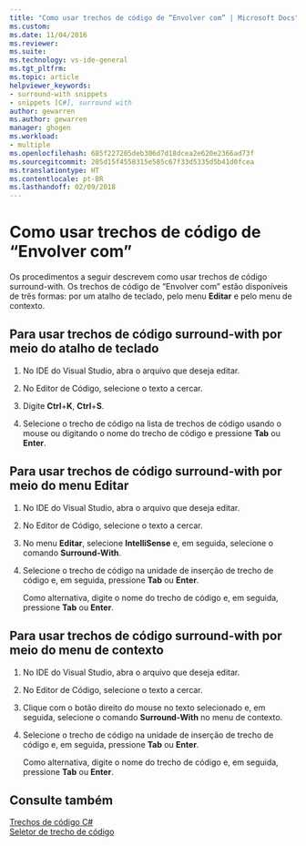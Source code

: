 ```yaml
---
title: "Como usar trechos de código de “Envolver com” | Microsoft Docs"
ms.custom: 
ms.date: 11/04/2016
ms.reviewer: 
ms.suite: 
ms.technology: vs-ide-general
ms.tgt_pltfrm: 
ms.topic: article
helpviewer_keywords:
- surround-with snippets
- snippets [C#], surround with
author: gewarren
ms.author: gewarren
manager: ghogen
ms.workload:
- multiple
ms.openlocfilehash: 685f227205deb306d7d18dcea2e620e2366ad73f
ms.sourcegitcommit: 205d15f4558315e585c67f33d5335d5b41d0fcea
ms.translationtype: HT
ms.contentlocale: pt-BR
ms.lasthandoff: 02/09/2018
---
```

# <a name="how-to-use-surround-with-code-snippets"></a>Como usar trechos de código de “Envolver com”

Os procedimentos a seguir descrevem como usar trechos de código surround-with. Os trechos de código de “Envolver com” estão disponíveis de três formas: por um atalho de teclado, pelo menu **Editar** e pelo menu de contexto.

## <a name="to-use-surround-with-code-snippets-through-keyboard-shortcut"></a>Para usar trechos de código surround-with por meio do atalho de teclado

1. No IDE do Visual Studio, abra o arquivo que deseja editar.

1. No Editor de Código, selecione o texto a cercar.

1. Digite **Ctrl**+**K**, **Ctrl**+**S**.

1. Selecione o trecho de código na lista de trechos de código usando o mouse ou digitando o nome do trecho de código e pressione **Tab** ou **Enter**.

## <a name="to-use-surround-with-code-snippets-through-the-edit-menu"></a>Para usar trechos de código surround-with por meio do menu Editar

1. No IDE do Visual Studio, abra o arquivo que deseja editar.

1. No Editor de Código, selecione o texto a cercar.

1. No menu **Editar**, selecione **IntelliSense** e, em seguida, selecione o comando **Surround-With**.

1. Selecione o trecho de código na unidade de inserção de trecho de código e, em seguida, pressione **Tab** ou **Enter**.

     Como alternativa, digite o nome do trecho de código e, em seguida, pressione **Tab** ou **Enter**.

## <a name="to-use-surround-with-code-snippets-through-the-context-menu"></a>Para usar trechos de código surround-with por meio do menu de contexto

1. No IDE do Visual Studio, abra o arquivo que deseja editar.

1. No Editor de Código, selecione o texto a cercar.

1. Clique com o botão direito do mouse no texto selecionado e, em seguida, selecione o comando **Surround-With** no menu de contexto.

1. Selecione o trecho de código na unidade de inserção de trecho de código e, em seguida, pressione **Tab** ou **Enter**.

     Como alternativa, digite o nome do trecho de código e, em seguida, pressione **Tab** ou **Enter**.

## <a name="see-also"></a>Consulte também

[Trechos de código C#](../ide/visual-csharp-code-snippets.md)  
[Seletor de trecho de código](../ide/reference/code-snippet-picker.md)
